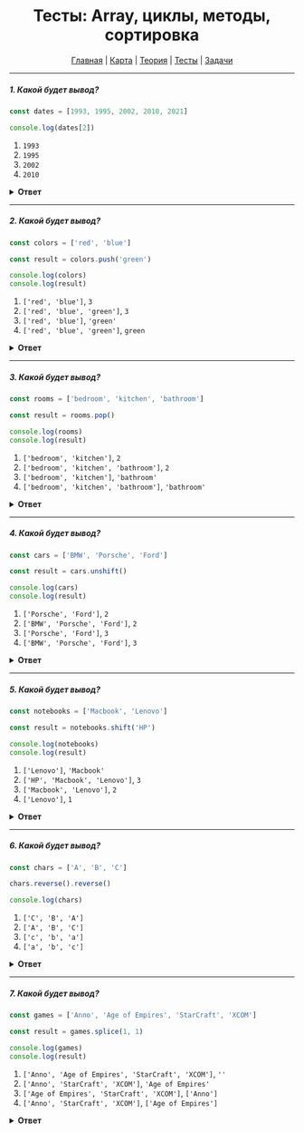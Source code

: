 <div align="center">

# Тесты: Array, циклы, методы, сортировка

[Главная](https://github.com/dollaween/junior-roadmap/)
|
[Карта](/roadmap/README.md)
|
[Теория](/theory/README.md)
|
[Тесты](/tests/README.md)
|
[Задачи](/tasks/README.md)

</div>

---

##### 1. Какой будет вывод?

```javascript
const dates = [1993, 1995, 2002, 2010, 2021]

console.log(dates[2])
```

1. `1993`
2. `1995`
3. `2002`
4. `2010`

<details><summary><b>Ответ</b></summary>
<p>

**Ответ: 3**

</p>
</details>

---

##### 2. Какой будет вывод?

```javascript
const colors = ['red', 'blue']

const result = colors.push('green')

console.log(colors)
console.log(result)
```

1. `['red', 'blue']`, `3`
2. `['red', 'blue', 'green']`, `3`
3. `['red', 'blue']`, `'green'`
4. `['red', 'blue', 'green']`, `green`

<details><summary><b>Ответ</b></summary>
<p>

**Ответ: 2**

Метод `push()` — добавляет элемент в конец массива и возвращает длину нового массива.

</p>
</details>

---

##### 3. Какой будет вывод?

```javascript
const rooms = ['bedroom', 'kitchen', 'bathroom']

const result = rooms.pop()

console.log(rooms)
console.log(result)
```

1. `['bedroom', 'kitchen']`, `2`
2. `['bedroom', 'kitchen', 'bathroom']`, `2`
3. `['bedroom', 'kitchen']`, `'bathroom'`
4. `['bedroom', 'kitchen', 'bathroom']`, `'bathroom'`

<details><summary><b>Ответ</b></summary>
<p>

**Ответ: 3**

Метод `pop()` — удаляет последний элемент массива и возвращает его значение.

</p>
</details>

---

##### 4. Какой будет вывод?

```javascript
const cars = ['BMW', 'Porsche', 'Ford']

const result = cars.unshift()

console.log(cars)
console.log(result)
```

1. `['Porsche', 'Ford']`, `2`
2. `['BMW', 'Porsche', 'Ford']`, `2`
3. `['Porsche', 'Ford']`, `3`
4. `['BMW', 'Porsche', 'Ford']`, `3`

<details><summary><b>Ответ</b></summary>
<p>

**Ответ: 4**

Метод `unshift()` — добавляет один или несколько элементов в начало массива и возвращает новую длину массива.

Здесь мы ничего не добавляем в массив, поэтому он останется без изменений.

</p>
</details>

---

##### 5. Какой будет вывод?

```javascript
const notebooks = ['Macbook', 'Lenovo']

const result = notebooks.shift('HP')

console.log(notebooks)
console.log(result)
```

1. `['Lenovo']`, `'Macbook'`
2. `['HP', 'Macbook', 'Lenovo']`, `3`
3. `['Macbook', 'Lenovo']`, `2`
4. `['Lenovo']`, `1`

<details><summary><b>Ответ</b></summary>
<p>

**Ответ: 1**

Метод `shift()` — удаляет первый элемент массива и возвращает его значение.

Метод не принимает никаких аргументов, поэтому при передаче в него значения `'HP'` — ни на что не влияет.

</p>
</details>

---

##### 6. Какой будет вывод?

```javascript
const chars = ['A', 'B', 'C']

chars.reverse().reverse()

console.log(chars)
```

1. `['C', 'B', 'A']`
2. `['A', 'B', 'C']`
3. `['c', 'b', 'a']`
4. `['a', 'b', 'c']`

<details><summary><b>Ответ</b></summary>
<p>

**Ответ: 2**

Метод `reverse()` — переворачивает массив — первый элемент становится последним и наоборот.

Мы вызываем метод два раза — после первого вызова массив становится `['C', 'B', 'A']`, после второго — возвращается обратно к значению `['A', 'B', 'C']`.

</p>
</details>

---

##### 7. Какой будет вывод?

```javascript
const games = ['Anno', 'Age of Empires', 'StarCraft', 'XCOM']

const result = games.splice(1, 1)

console.log(games)
console.log(result)
```

1. `['Anno', 'Age of Empires', 'StarCraft', 'XCOM']`, `''`
2. `['Anno', 'StarCraft', 'XCOM']`, `'Age of Empires'`
3. `['Age of Empires', 'StarCraft', 'XCOM']`, `['Anno']`
4. `['Anno', 'StarCraft', 'XCOM']`, `['Age of Empires']`

<details><summary><b>Ответ</b></summary>
<p>

**Ответ: 4**

Метод `splice(start, deleteCount)` — удаляет существующие элементы и/или добавляет новые. Возвращает **массив** удаленных значений.

</p>
</details>







